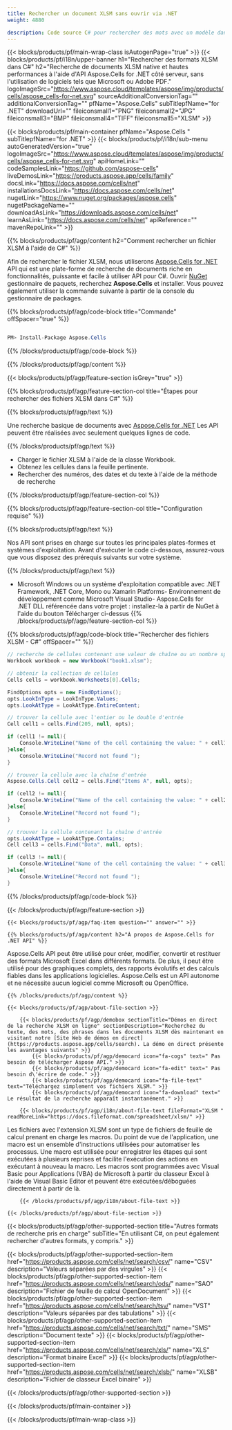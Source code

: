 ```yaml
---
title: Rechercher un document XLSM sans ouvrir via .NET 
weight: 4880

description: Code source C# pour rechercher des mots avec un modèle dans le fichier XLSM sur .NET Framework, .NET Core, Mono ou Xamarin Platforms.
---
```

{{< blocks/products/pf/main-wrap-class isAutogenPage="true" >}}
{{< blocks/products/pf/i18n/upper-banner h1="Rechercher des formats XLSM dans C#" h2="Recherche de documents XLSM native et hautes performances à l\'aide d\'API Aspose.Cells for .NET côté serveur, sans l\'utilisation de logiciels tels que Microsoft ou Adobe PDF." logoImageSrc="https://www.aspose.cloud/templates/aspose/img/products/cells/aspose_cells-for-net.svg" sourceAdditionalConversionTag="" additionalConversionTag="" pfName="Aspose.Cells" subTitlepfName="for .NET" downloadUrl="" fileiconsmall1="PNG" fileiconsmall2="JPG" fileiconsmall3="BMP" fileiconsmall4="TIFF" fileiconsmall5="XLSM" >}}

{{< blocks/products/pf/main-container pfName="Aspose.Cells " subTitlepfName="for .NET" >}}
{{< blocks/products/pf/i18n/sub-menu autoGeneratedVersion="true" logoImageSrc="https://www.aspose.cloud/templates/aspose/img/products/cells/aspose_cells-for-net.svg" apiHomeLink="" codeSamplesLink="https://github.com/aspose-cells" liveDemosLink="https://products.aspose.app/cells/family" docsLink="https://docs.aspose.com/cells/net" installationsDocsLink="https://docs.aspose.com/cells/net" nugetLink="https://www.nuget.org/packages/aspose.cells" nugetPackageName="" downloadAsLink="https://downloads.aspose.com/cells/net" learnAsLink="https://docs.aspose.com/cells/net" apiReference="" mavenRepoLink="" >}}

{{% blocks/products/pf/agp/content h2="Comment rechercher un fichier XLSM à l\'aide de C#" %}}

 Afin de rechercher le fichier XLSM, nous utiliserons
 [Aspose.Cells for .NET](https://products.aspose.com/cells/net) 
 API qui est une plate-forme de recherche de documents riche en fonctionnalités, puissante et facile à utiliser API pour C#. Ouvrir
 [NuGet](https://www.nuget.org/packages/aspose.cells) 
 gestionnaire de paquets, recherchez
 **Aspose.Cells** 
 et installer. Vous pouvez également utiliser la commande suivante à partir de la console du gestionnaire de packages.

{{% blocks/products/pf/agp/code-block title="Commande" offSpacer="true" %}}

```cs

PM> Install-Package Aspose.Cells


```

{{% /blocks/products/pf/agp/code-block %}}

{{% /blocks/products/pf/agp/content %}}

{{< blocks/products/pf/agp/feature-section isGrey="true" >}}

{{% blocks/products/pf/agp/feature-section-col title="Étapes pour rechercher des fichiers XLSM dans C#" %}}

{{% blocks/products/pf/agp/text %}}

 Une recherche basique de documents avec
 [Aspose.Cells for .NET](https://products.aspose.com/cells/net) 
 Les API peuvent être réalisées avec seulement quelques lignes de code.

{{% /blocks/products/pf/agp/text %}}

+ Charger le fichier XLSM à l'aide de la classe Workbook.
+ Obtenez les cellules dans la feuille pertinente.
+ Rechercher des numéros, des dates et du texte à l'aide de la méthode de recherche

{{% /blocks/products/pf/agp/feature-section-col %}}

{{% blocks/products/pf/agp/feature-section-col title="Configuration requise" %}}

{{% blocks/products/pf/agp/text %}}

 Nos API sont prises en charge sur toutes les principales plates-formes et systèmes d'exploitation. Avant d'exécuter le code ci-dessous, assurez-vous que vous disposez des prérequis suivants sur votre système.

{{% /blocks/products/pf/agp/text %}}

- Microsoft Windows ou un système d'exploitation compatible avec .NET Framework, .NET Core, Mono ou Xamarin Platforms- Environnement de développement comme Microsoft Visual Studio- Aspose.Cells for .NET DLL référencée dans votre projet : installez-la à partir de NuGet à l'aide du bouton Télécharger ci-dessus
{{% /blocks/products/pf/agp/feature-section-col %}}

{{% blocks/products/pf/agp/code-block title="Rechercher des fichiers XLSM - C#" offSpacer="" %}}

```cs
// recherche de cellules contenant une valeur de chaîne ou un nombre spécifié
Workbook workbook = new Workbook("book1.xlsm");

// obtenir la collection de cellules
Cells cells = workbook.Worksheets[0].Cells;

FindOptions opts = new FindOptions();
opts.LookInType = LookInType.Values;
opts.LookAtType = LookAtType.EntireContent;

// trouver la cellule avec l'entier ou le double d'entrée
Cell cell1 = cells.Find(205, null, opts);

if (cell1 != null){
    Console.WriteLine("Name of the cell containing the value: " + cell1.Name);
}else{
    Console.WriteLine("Record not found ");
}

// trouver la cellule avec la chaîne d'entrée
Aspose.Cells.Cell cell2 = cells.Find("Items A", null, opts);

if (cell2 != null){
    Console.WriteLine("Name of the cell containing the value: " + cell2.Name);
}else{
    Console.WriteLine("Record not found ");
}

// trouver la cellule contenant la chaîne d'entrée
opts.LookAtType = LookAtType.Contains;
Cell cell3 = cells.Find("Data", null, opts);

if (cell3 != null){
    Console.WriteLine("Name of the cell containing the value: " + cell3.Name);
}else{
    Console.WriteLine("Record not found ");
}  


```

{{% /blocks/products/pf/agp/code-block %}}

{{< /blocks/products/pf/agp/feature-section >}}

    {{< blocks/products/pf/agp/faq-item question="" answer="" >}}
 

<!-- aboutfile Starts -->

    {{% blocks/products/pf/agp/content h2="À propos de Aspose.Cells for .NET API" %}}

 Aspose.Cells API peut être utilisé pour créer, modifier, convertir et restituer des formats Microsoft Excel dans différents formats. De plus, il peut être utilisé pour des graphiques complets, des rapports évolutifs et des calculs fiables dans les applications logicielles. Aspose.Cells est un API autonome et ne nécessite aucun logiciel comme Microsoft ou OpenOffice.  



    {{% /blocks/products/pf/agp/content %}}

    {{< blocks/products/pf/agp/about-file-section >}}

        {{< blocks/products/pf/agp/demobox sectionTitle="Démos en direct de la recherche XLSM en ligne" sectionDescription="Recherchez du texte, des mots, des phrases dans les documents XLSM dès maintenant en visitant notre [Site Web de démos en direct](https://products.aspose.app/cells/search). La démo en direct présente les avantages suivants" >}}
            {{< blocks/products/pf/agp/democard icon="fa-cogs" text=" Pas besoin de télécharger Aspose API." >}}
            {{< blocks/products/pf/agp/democard icon="fa-edit" text=" Pas besoin d\'écrire de code." >}}
            {{< blocks/products/pf/agp/democard icon="fa-file-text" text="Téléchargez simplement vos fichiers XLSM." >}}
            {{< blocks/products/pf/agp/democard icon="fa-download" text=" Le résultat de la recherche apparaît instantanément." >}}

        {{< blocks/products/pf/agp/i18n/about-file-text fileFormat="XLSM " readMoreLink="https://docs.fileformat.com/spreadsheet/xlsm/" >}}
Les fichiers avec l'extension XLSM sont un type de fichiers de feuille de calcul prenant en charge les macros. Du point de vue de l'application, une macro est un ensemble d'instructions utilisées pour automatiser les processus. Une macro est utilisée pour enregistrer les étapes qui sont exécutées à plusieurs reprises et facilite l'exécution des actions en exécutant à nouveau la macro. Les macros sont programmées avec Visual Basic pour Applications (VBA) de Microsoft à partir du classeur Excel à l'aide de Visual Basic Editor et peuvent être exécutées/déboguées directement à partir de là. 

        {{< /blocks/products/pf/agp/i18n/about-file-text >}}

    {{< /blocks/products/pf/agp/about-file-section >}}

<!-- aboutfile Ends -->

{{< blocks/products/pf/agp/other-supported-section title="Autres formats de recherche pris en charge" subTitle="En utilisant C#, on peut également rechercher d\'autres formats, y compris." >}}

{{< blocks/products/pf/agp/other-supported-section-item href="https://products.aspose.com/cells/net/search/csv/" name="CSV" description="Valeurs séparées par des virgules" >}}
{{< blocks/products/pf/agp/other-supported-section-item href="https://products.aspose.com/cells/net/search/ods/" name="SAO" description="Fichier de feuille de calcul OpenDocument" >}}
{{< blocks/products/pf/agp/other-supported-section-item href="https://products.aspose.com/cells/net/search/tsv/" name="VST" description="Valeurs séparées par des tabulations" >}}
{{< blocks/products/pf/agp/other-supported-section-item href="https://products.aspose.com/cells/net/search/txt/" name="SMS" description="Document texte" >}}
{{< blocks/products/pf/agp/other-supported-section-item href="https://products.aspose.com/cells/net/search/xls/" name="XLS" description="Format binaire Excel" >}}
{{< blocks/products/pf/agp/other-supported-section-item href="https://products.aspose.com/cells/net/search/xlsb/" name="XLSB" description="Fichier de classeur Excel binaire" >}}

{{< /blocks/products/pf/agp/other-supported-section >}}

{{< /blocks/products/pf/main-container >}}
    
{{< /blocks/products/pf/main-wrap-class >}}
